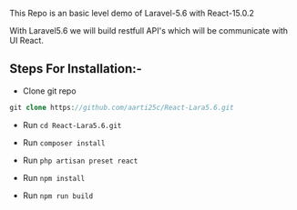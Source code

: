 
This Repo is an basic level demo of Laravel-5.6 with React-15.0.2

With Laravel5.6 we will build restfull API's which will be communicate with UI React.

## Steps For Installation:-
- Clone git repo
```PHP
git clone https://github.com/aarti25c/React-Lara5.6.git
```
- Run `cd React-Lara5.6.git`

- Run `composer install`

- Run `php artisan preset react`

- Run `npm install`

- Run `npm run build`

